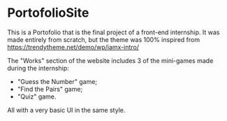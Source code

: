 # PortofolioSite

This is a Portofolio that is the final project of a front-end internship. It was made entirely from scratch, but the theme was 100% inspired from https://trendytheme.net/demo/wp/iamx-intro/


The "Works" section of the website includes 3 of the mini-games made during the internship:
- "Guess the Number" game;
- "Find the Pairs" game;
- "Quiz" game.

All with a very basic UI in the same style.
